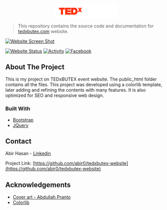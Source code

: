 <!-- PROJECT LOGO -->
<p align="center">
  <img alt="tedxbutex logo" src="./public_html/img/logo.png" alt="Logo" width="200">
</p>

> This repository contains the source code and documentation for [tedxbutex.com](https://tedxbutex.com) website.

[![Website Screen Shot][website-screenshot]][website-url]

<!-- PROJECT SHIELDS -->
[![Website Status][website-shield]][website-url]
[![Activity][activity-shield]][website-url]
[![Facebook][facebook-shield]][facebook-url]

<!-- ABOUT THE PROJECT -->
## About The Project
This is my project on TEDxBUTEX event website. The public_html folder contains all the files. This project was developed using a colorlib template, later adding and refining
the contents with many features. It is also optimized for SEO and responsive web design.

### Built With
* [Bootstrap](https://getbootstrap.com)
* [JQuery](https://jquery.com)

<!-- CONTACT -->
## Contact

Abir Hasan - [Linkedin][linkedin-url]

Project Link: [https://github.com/abir0/tedxbutex-website](https://github.com/abir0/tedxbutex-website)

<!-- ACKNOWLEDGEMENTS -->
## Acknowledgements
* [Cover art - Abdullah Pranto](https://www.facebook.com/abdullah.rahman.908)
* [Colorlib](https://colorlib.com/)

<!-- MARKDOWN LINKS & IMAGES -->
[website-screenshot]: https://i.imgur.com/bFwKpel.jpg
[website-url]: https://tedxbutex.com
[activity-shield]: https://img.shields.io/github/last-commit/abir0/tedxbutex-website/main?style=for-the-badge
[website-shield]: https://img.shields.io/website?down_color=red&down_message=down&style=for-the-badge&up_color=green&up_message=up&url=https%3A%2F%2Ftedxbutex.com
[facebook-shield]: https://img.shields.io/badge/Facebook-1877F2?style=for-the-badge&logo=facebook&logoColor=white
[facebook-url]: https://www.facebook.com/TEDxBUTEX
[linkedin-url]: https://www.linkedin.com/in/abir19/
